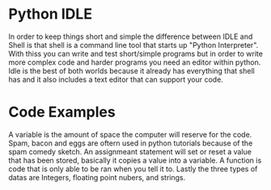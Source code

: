 # Python IDLE
In order to keep things short and simple the difference between IDLE and Shell is that shell is a command line tool that starts up "Python Interpreter". With thiss you can write and test short/simple programs but in order to write more complex code and harder programs you need an editor within python. Idle is the best of both worlds because it already has everything that shell has and it also includes a text editor that can support your code. 

# Code Examples
A variable is the amount of space the computer will reserve for the code. Spam, bacon and eggs are oftern used in python tutorials because of the spam comedy sketch. An assignmeant statement will set or reset a value that has been stored, basically it copies a value into a variable. A function is code that is only able to be ran when you tell it to. Lastly the three types of datas are Integers, floating point nubers, and strings. 
